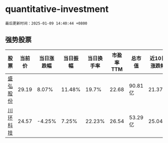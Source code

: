 # quantitative-investment

`最后更新时间：2025-01-09 14:40:44 +0800`

## 强势股票

|股票|当前价|当日涨跌幅|当日振幅|当日换手率|市盈率TTM|总市值|近10日涨跌幅|
|----|----|----|----|----|----|----|----|
|[盛弘股份](https://xueqiu.com/S/SZ300693)|29.19|8.07%|11.48%|19.7%|22.68|90.81亿|21.37%|
|[川环科技](https://xueqiu.com/S/SZ300547)|24.57|-4.25%|7.25%|22.23%|26.54|53.29亿|25.04%|

